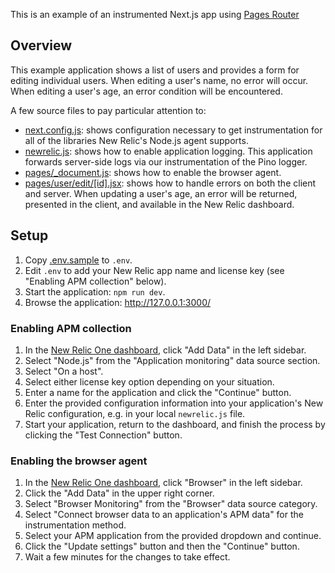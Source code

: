 This is an example of an instrumented Next.js app using [Pages Router](https://nextjs.org/docs/pages)

## Overview

This example application shows a list of users and provides a form for editing
individual users. When editing a user's name, no error will occur. When editing
a user's age, an error condition will be encountered.

A few source files to pay particular attention to:

+ [next.config.js](./next.config.js): shows configuration necessary to get
instrumentation for all of the libraries New Relic's Node.js agent supports.
+ [newrelic.js](./newrelic.js): shows how to enable application logging. This
application forwards server-side logs via our instrumentation of the Pino logger.
+ [pages/_document.js](./pages/_document.jsx): shows how to enable the browser
agent.
+ [pages/user/edit/[id].jsx](./pages/user/edit/%5Bid%5D.jsx): shows how to handle errors
on both the client and server. When updating a user's age, an error will be
returned, presented in the client, and available in the New Relic dashboard.

## Setup

1. Copy [.env.sample](./.env.sample) to `.env`.
2. Edit `.env` to add your New Relic app name and license key
(see "Enabling APM collection" below).
3. Start the application: `npm run dev`.
4. Browse the application: http://127.0.0.1:3000/

### Enabling APM collection

1. In the [New Relic One dashboard][dash], click "Add Data" in the left sidebar.
2. Select "Node.js" from the "Application monitoring" data source section.
3. Select "On a host".
4. Select either license key option depending on your situation.
5. Enter a name for the application and click the "Continue" button.
6. Enter the provided configuration information into your application's
New Relic configuration, e.g. in your local `newrelic.js` file.
7. Start your application, return to the dashboard, and finish the process
by clicking the "Test Connection" button.

### Enabling the browser agent

1. In the [New Relic One dashboard][dash], click "Browser" in the left sidebar.
2. Click the "Add Data" in the upper right corner.
3. Select "Browser Monitoring" from the "Browser" data source category.
4. Select "Connect browser data to an application's APM data" for the
instrumentation method.
5. Select your APM application from the provided dropdown and continue.
6. Click the "Update settings" button and then the "Continue" button.
7. Wait a few minutes for the changes to take effect.

[dash]: https://one.newrelic.com
